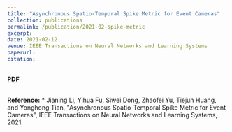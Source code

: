 ```yaml
---
title: "Asynchronous Spatio-Temporal Spike Metric for Event Cameras"
collection: publications
permalink: /publication/2021-02-spike-metric
excerpt: 
date: 2021-02-12
venue: IEEE Transactions on Neural Networks and Learning Systems
paperurl: 
citation: 
---
```

<a href="https://jianing-li.github.io/files/2021_tnnls_spike_metric.pdf" target="_blank"><b>PDF</b></a>&emsp;

<br />
<b>Reference:</b>
* Jianing Li, Yihua Fu, Siwei Dong, Zhaofei Yu, Tiejun Huang, and Yonghong Tian, "Asynchronous Spatio-Temporal Spike Metric for Event Cameras", IEEE Transactions on Neural Networks and Learning Systems, 2021.